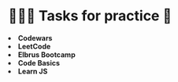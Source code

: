 <h1>👨🏻‍💻 Tasks for practice 🧠

<h4>

<li>Codewars
<li>LeetCode
<li>Elbrus Bootcamp
<li>Code Basics
<li>Learn JS
